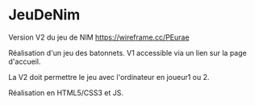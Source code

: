 # JeuDeNim

Version V2 du jeu de NIM
https://wireframe.cc/PEurae


Réalisation d'un jeu des batonnets.
V1 accessible via un lien sur la page d'accueil.

La V2 doit permettre le jeu avec l'ordinateur en joueur1 ou 2.

Réalisation en HTML5/CSS3 et JS.

